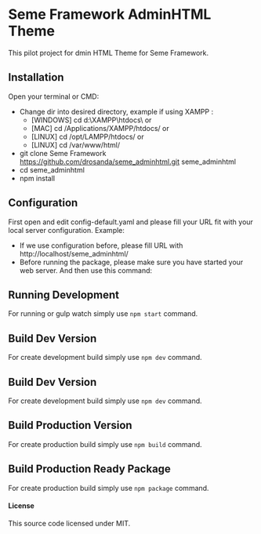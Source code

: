 # Seme Framework AdminHTML Theme
This pilot project for dmin HTML Theme for Seme Framework.

## Installation
Open your terminal or CMD:
- Change dir into desired directory, example if using XAMPP : 
  - [WINDOWS] cd d:\XAMPP\htdocs\ or
  - [MAC] cd /Applications/XAMPP/htdocs/ or
  - [LINUX] cd /opt/LAMPP/htdocs/ or
  - [LINUX] cd /var/www/html/
- git clone Seme Framework https://github.com/drosanda/seme_adminhtml.git seme_adminhtml
- cd seme_adminhtml
- npm install

## Configuration
First open and edit config-default.yaml and please fill your URL fit with your local server configuration. Example:
- If we use configuration before, please fill URL with http://localhost/seme_adminhtml/
- Before running the package, please make sure you have started your web server. And then use this command:

## Running Development
For running or gulp watch simply use 
`npm start` command.

## Build Dev Version
For create development build simply use `npm dev` command.

## Build Dev Version
For create development build simply use `npm dev` command.

## Build Production Version
For create production build simply use `npm build` command.

## Build Production Ready Package 
For create production build simply use `npm package` command.

#### License
This source code licensed under MIT.
